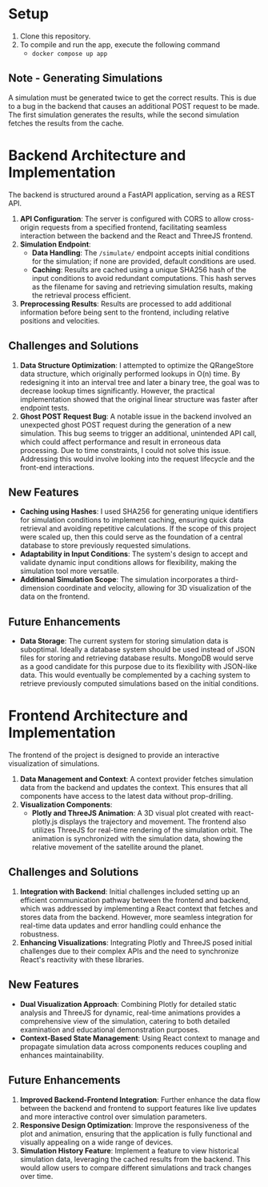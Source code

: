 # Setup

1. Clone this repository.
2. To compile and run the app, execute the following command
   - ```docker compose up app```

## Note - Generating Simulations

A simulation must be generated twice to get the correct results. This is due to a bug in the backend that causes an additional POST request to be made. The first simulation generates the results, while the second simulation fetches the results from the cache.

# Backend Architecture and Implementation

The backend is structured around a FastAPI application, serving as a REST API.

1. **API Configuration**: The server is configured with CORS to allow cross-origin requests from a specified frontend, facilitating seamless interaction between the backend and the React and ThreeJS frontend.
2. **Simulation Endpoint**:
   - **Data Handling**: The `/simulate/` endpoint accepts initial conditions for the simulation; if none are provided, default conditions are used.
   - **Caching**: Results are cached using a unique SHA256 hash of the input conditions to avoid redundant computations. This hash serves as the filename for saving and retrieving simulation results, making the retrieval process efficient.
3. **Preprocessing Results**: Results are processed to add additional information before being sent to the frontend, including relative positions and velocities.

## Challenges and Solutions

1. **Data Structure Optimization**: I attempted to optimize the QRangeStore data structure, which originally performed lookups in O(n) time. By redesigning it into an interval tree and later a binary tree, the goal was to decrease lookup times significantly. However, the practical implementation showed that the original linear structure was faster after endpoint tests.
2. **Ghost POST Request Bug**: A notable issue in the backend involved an unexpected ghost POST request during the generation of a new simulation. This bug seems to trigger an additional, unintended API call, which could affect performance and result in erroneous data processing. Due to time constraints, I could not solve this issue. Addressing this would involve looking into the request lifecycle and the front-end interactions.

## New Features

- **Caching using Hashes**: I used SHA256 for generating unique identifiers for simulation conditions to implement caching, ensuring quick data retrieval and avoiding repetitive calculations. If the scope of this project were scaled up, then this could serve as the foundation of a central database to store previously requested simulations.
- **Adaptability in Input Conditions**: The system's design to accept and validate dynamic input conditions allows for flexibility, making the simulation tool more versatile.
- **Additional Simulation Scope**: The simulation incorporates a third-dimension coordinate and velocity, allowing for 3D visualization of the data on the frontend.

## Future Enhancements

- **Data Storage**: The current system for storing simulation data is suboptimal. Ideally a database system should be used instead of JSON files for storing and retrieving database results. MongoDB would serve as a good candidate for this purpose due to its flexibility with JSON-like data. This would eventually be complemented by a caching system to retrieve previously computed simulations based on the initial conditions.

# Frontend Architecture and Implementation

The frontend of the project is designed to provide an interactive visualization of simulations.

1. **Data Management and Context**: A context provider fetches simulation data from the backend and updates the context. This ensures that all components have access to the latest data without prop-drilling.
2. **Visualization Components**:
   - **Plotly and ThreeJS Animation**: A 3D visual plot created with react-plotly.js displays the trajectory and movement. The frontend also utilizes ThreeJS for real-time rendering of the simulation orbit. The animation is synchronized with the simulation data, showing the relative movement of the satellite around the planet.

## Challenges and Solutions

1. **Integration with Backend**: Initial challenges included setting up an efficient communication pathway between the frontend and backend, which was addressed by implementing a React context that fetches and stores data from the backend. However, more seamless integration for real-time data updates and error handling could enhance the robustness.
2. **Enhancing Visualizations**: Integrating Plotly and ThreeJS posed initial challenges due to their complex APIs and the need to synchronize React's reactivity with these libraries.

## New Features

- **Dual Visualization Approach**: Combining Plotly for detailed static analysis and ThreeJS for dynamic, real-time animations provides a comprehensive view of the simulation, catering to both detailed examination and educational demonstration purposes.
- **Context-Based State Management**: Using React context to manage and propagate simulation data across components reduces coupling and enhances maintainability.

## Future Enhancements

1. **Improved Backend-Frontend Integration**: Further enhance the data flow between the backend and frontend to support features like live updates and more interactive control over simulation parameters.
2. **Responsive Design Optimization**: Improve the responsiveness of the plot and animation, ensuring that the application is fully functional and visually appealing on a wide range of devices.
3. **Simulation History Feature**: Implement a feature to view historical simulation data, leveraging the cached results from the backend. This would allow users to compare different simulations and track changes over time.
